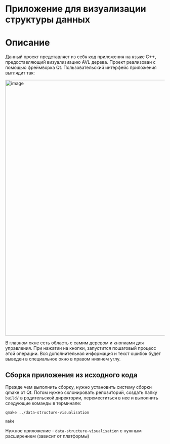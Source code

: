 # Приложение для визуализации структуры данных

# Описание
Данный проект представляет из себя код приложения на языке C++, предоставляющий визуализиацию AVL дерева. Проект реализован с 
помощью фреймворка Qt. Пользовательский интерфейс приложения выглядит так:

<img width="808" alt="image" src="https://github.com/Gazizonoki/data-structure-visualisation/assets/31995054/5b232e69-0989-429b-89df-5f7e4d7b0661">


В главном окне есть область с самим деревом и кнопками для управления. При нажатии на кнопки, запустится пошаговый процесс этой операции.
Вся дополнительная информация и текст ошибок будет выведен в специальное окно в правом нижнем углу.

## Сборка приложения из исходного кода

Прежде чем выполнить сборку, нужно установить систему сборки qmake от Qt. Потом нужно склонировать репозиторий, 
создать папку `build/` в родительской директории, переместиться в нее и выполнить следующие команды в терминале:

```qmake ../data-structure-visualisation ```

```make```

Нужное приложение - `data-structure-visualisation` с нужным расширением (зависит от платформы)
